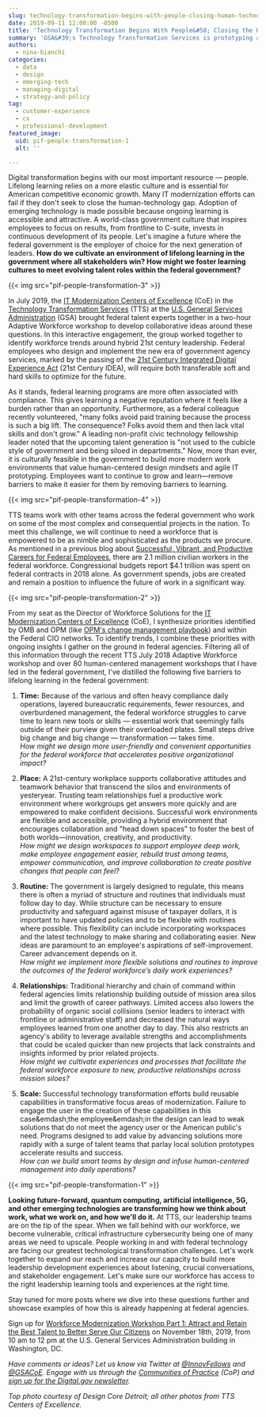 ```yaml
---
slug: technology-transformation-begins-with-people-closing-human-technology-gap
date: 2019-09-11 12:00:00 -0500
title: 'Technology Transformation Begins With People&#58; Closing the Human-Technology Gap'
summary: 'GSA&#39;s Technology Transformation Services is prototyping a human-centered approach to cultivating an environment of lifelong learning to attract and retain the best talent to serve our citizens&#46;'
authors:
  - nina-bianchi
categories:
  - data
  - design
  - emerging-tech
  - managing-digital
  - strategy-and-policy
tag:
  - customer-experience
  - cx
  - professional-development
featured_image:
  uid: pif-people-transformation-1
  alt: ''

---
```


Digital transformation begins with our most important resource — people. Lifelong learning relies on a more elastic culture and is essential for American competitive economic growth. Many IT modernization efforts can fail if they don&#39;t seek to close the human-technology gap. Adoption of emerging technology is made possible because ongoing learning is accessible and attractive. A world-class government culture that inspires employees to focus on results, from frontline to C-suite, invests in continuous development of its people. Let&#39;s imagine a future where the federal government is the employer of choice for the next generation of leaders. **How do we cultivate an environment of lifelong learning in the government where all stakeholders win? How might we foster learning cultures to meet evolving talent roles within the federal government?** 

{{< img src="pif-people-transformation-3" >}}

In July 2019, the [IT Modernization Centers of Excellence](https://coe.gsa.gov) (CoE) in the [Technology Transformation Services](https://www.gsa.gov/tts) (TTS) at the [U.S. General Services Administration](https://www.gsa.gov) (GSA) brought federal talent experts together in a two-hour Adaptive Workforce workshop to develop collaborative ideas around these questions. In this interactive engagement, the group worked together to identify workforce trends around hybrid 21st century leadership. Federal employees who design and implement the new era of government agency services, marked by the passing of the [21st Century Integrated Digital Experience Act](https://www.congress.gov/bill/115th-congress/house-bill/5759/text) (21st Century IDEA), will require both transferable soft and hard skills to optimize for the future.

As it stands, federal learning programs are more often associated with compliance. This gives learning a negative reputation where it feels like a burden rather than an opportunity. Furthermore, as a federal colleague recently volunteered, &quot;many folks avoid paid training because the process is such a big lift. The consequence? Folks avoid them and then lack vital skills and don&#39;t grow.&quot; A leading non-profit civic technology fellowship leader noted that the upcoming talent generation is &quot;not used to the cubicle style of government and being siloed in departments.&quot; Now, more than ever, it is culturally feasible in the government to build more modern work environments that value human-centered design mindsets and agile IT prototyping. Employees want to continue to grow and learn—remove barriers to make it easier for them by removing barriers to learning.

{{< img src="pif-people-transformation-4" >}}

TTS teams work with other teams across the federal government who work on some of the most complex and consequential projects in the nation. To meet this challenge, we will continue to need a workforce that is empowered to be as nimble and sophisticated as the products we procure. As mentioned in a previous blog about [Successful, Vibrant, and Productive Careers for Federal Employees](https://digital.gov/2019/08/05/a-successful-vibrant-productive-career-for-federal-employees/), there are 2.1 million civilian workers in the federal workforce. Congressional budgets report $4.1 trillion was spent on federal contracts in 2018 alone. As government spends, jobs are created and remain a position to influence the future of work in a significant way.

{{< img src="pif-people-transformation-2" >}}

From my seat as the Director of Workforce Solutions for the [IT Modernization Centers of Excellence](https://coe.gsa.gov) (CoE), I synthesize priorities identified by OMB and OPM (like [OPM&#39;s change management playbook](https://www.opm.gov/policy-data-oversight/workforce-restructuring/reshaping/accelerating-the-gears-of-transformation/guidance-for-change-management-in-the-federal-workforce.pdf)) and within the Federal CIO networks. To identify trends, I combine these priorities with ongoing insights I gather on the ground in federal agencies. Filtering all of this information through the recent TTS July 2018 Adaptive Workforce workshop and over 80 human-centered management workshops that I have led in the federal government, I&#39;ve distilled the following five barriers to lifelong learning in the federal government:

1. **Time:** Because of the various and often heavy compliance daily operations, layered bureaucratic requirements, fewer resources, and overburdened management, the federal workforce struggles to carve time to learn new tools or skills — essential work that seemingly falls outside of their purview given their overloaded plates. Small steps drive big change and big change — transformation — takes time. <br />_How might we design more user-friendly and convenient opportunities for the federal workforce that accelerates positive organizational impact?_

2. **Place:** A 21st-century workplace supports collaborative attitudes and teamwork behavior that transcend the silos and environments of yesteryear. Trusting team relationships fuel a productive work environment where workgroups get answers more quickly and are empowered to make confident decisions. Successful work environments are flexible and accessible, providing a hybrid environment that encourages collaboration and &quot;head down spaces&quot; to foster the best of both worlds—innovation, creativity, and productivity. <br />_How might we design workspaces to support employee deep work, make employee engagement easier, rebuild trust among teams, empower communication, and improve collaboration to create positive changes that people can feel?_

3. **Routine:** The government is largely designed to regulate, this means there is often a myriad of structure and routines that individuals must follow day to day. While structure can be necessary to ensure productivity and safeguard against misuse of taxpayer dollars, it is important to have updated policies and to be flexible with routines where possible. This flexibility can include incorporating workspaces and the latest technology to make sharing and collaborating easier. New ideas are paramount to an employee's aspirations of self-improvement. Career advancement depends on it. <br />_How might we implement more flexible solutions and routines to improve the outcomes of the federal workforce’s daily work experiences?_ 

4. **Relationships:** Traditional hierarchy and chain of command within federal agencies limits relationship building outside of mission area silos and limit the growth of career pathways. Limited access also lowers the probability of organic social collisions (senior leaders to interact with frontline or administrative staff) and decreased the natural ways employees learned from one another day to day. This also restricts an agency&#39;s ability to leverage available strengths and accomplishments that could be scaled quicker than new projects that lack constraints and insights informed by prior related projects. <br />_How might we cultivate experiences and processes that facilitate the federal workforce exposure to new, productive relationships across mission siloes?_

5. **Scale:** Successful technology transformation efforts build reusable capabilities in transformative focus areas of modernization. Failure to engage the user in the creation of these capabilities in this case&emdash;the employee&emdash;in the design can lead to weak solutions that do not meet the agency user or the American public&#39;s need. Programs designed to add value by advancing solutions more rapidly with a surge of talent teams that parlay local solution prototypes accelerate results and success. <br />_How can we build smart teams by design and infuse human-centered management into daily operations?_

{{< img src="pif-people-transformation-1" >}}

**Looking future-forward, quantum computing, artificial intelligence, 5G, and other emerging technologies are transforming how we think about work, what we work on, and how we&#39;ll do it.** At TTS, our leadership teams are on the tip of the spear. When we fall behind with our workforce, we become vulnerable, critical infrastructure cybersecurity being one of many areas we need to upscale. People working in and with federal technology are facing our greatest technological transformation challenges. Let&#39;s work together to expand our reach and increase our capacity to build more leadership development experiences about listening, crucial conversations, and stakeholder engagement. Let&#39;s make sure our workforce has access to the right leadership learning tools and experiences at the right time.

Stay tuned for more posts where we dive into these questions further and showcase examples of how this is already happening at federal agencies.

Sign up for [Workforce Modernization Workshop Part 1: Attract and Retain the Best Talent to Better Serve Our Citizens](https://digital.gov/event/2019/11/18/workforce-modernization-workshop-part-1-attract-retain-best-talent-better-serve-our-citizens/) on November 18th, 2019, from 10 am to 12 pm at the U.S. General Services Administration building in Washington, DC.

_Have comments or ideas? Let us know via Twitter at_ [_@InnovFellows_](https://twitter.com/InnovFellows) _and_ [_@GSACoE_](https://twitter.com/GSACoE)_. Engage with us through the_ [_Communities of Practice_](https://digital.gov/communities/) _(CoP) and_ [_sign up for the Digital.gov newsletter_](https://connect.digitalgov.gov/subscribe)_._

_Top photo courtesy of Design Core Detroit; all other photos from TTS Centers of Excellence._
